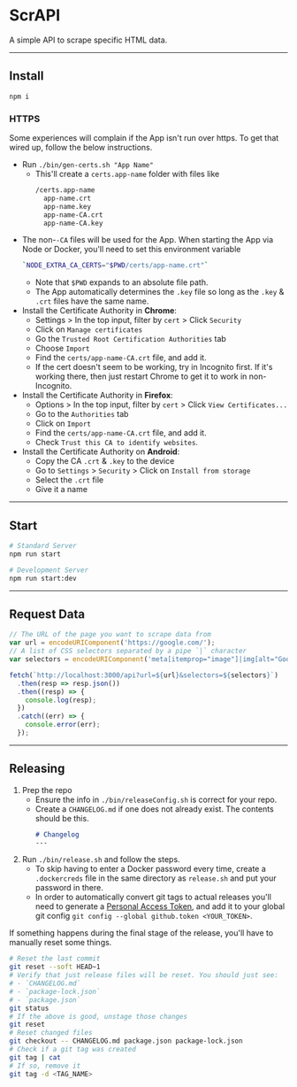 # ScrAPI

A simple API to scrape specific HTML data.

---

## Install

`npm i`

### HTTPS

Some experiences will complain if the App isn't run over https. To get that
wired up, follow the below instructions.

- Run `./bin/gen-certs.sh "App Name"`
   - This'll create a `certs.app-name` folder with files like
     ```sh
     /certs.app-name
       app-name.crt
       app-name.key
       app-name-CA.crt
       app-name-CA.key
     ```
- The non-`-CA` files will be used for the App. When starting the App via Node
or Docker, you'll need to set this environment variable
   ```sh
   `NODE_EXTRA_CA_CERTS="$PWD/certs/app-name.crt"`
   ```
   - Note that `$PWD` expands to an absolute file path.
   - The App automatically determines the `.key` file so long as the `.key` & `.crt`
   files have the same name.
- Install the Certificate Authority in **Chrome**:
   - Settings > In the top input, filter by `cert` > Click `Security`
   - Click on `Manage certificates`
   - Go the `Trusted Root Certification Authorities` tab
   - Choose `Import`
   - Find the `certs/app-name-CA.crt` file, and add it.
   - If the cert doesn't seem to be working, try in Incognito first. If it's
   working there, then just restart Chrome to get it to work in non-Incognito.
- Install the Certificate Authority in **Firefox**:
   - Options > In the top input, filter by `cert` > Click `View Certificates...`
   - Go to the `Authorities` tab
   - Click on `Import`
   - Find the `certs/app-name-CA.crt` file, and add it.
   - Check `Trust this CA to identify websites`.
- Install the Certificate Authority on **Android**:
   - Copy the CA `.crt` & `.key` to the device
   - Go to `Settings` > `Security` > Click on `Install from storage`
   - Select the `.crt` file
   - Give it a name

---

## Start

```sh
# Standard Server
npm run start

# Development Server
npm run start:dev
```

---

## Request Data

```js
// The URL of the page you want to scrape data from
var url = encodeURIComponent('https://google.com/');
// A list of CSS selectors separated by a pipe `|` character
var selectors = encodeURIComponent('meta[itemprop="image"]|img[alt="Google"]|form[action="/search"]|.bad-selector');

fetch(`http://localhost:3000/api?url=${url}&selectors=${selectors}`)
  .then(resp => resp.json())
  .then((resp) => {
    console.log(resp);
  })
  .catch((err) => {
    console.error(err);
  });
```

---

## Releasing

1. Prep the repo
   - Ensure the info in `./bin/releaseConfig.sh` is correct for your repo.
   - Create a `CHANGELOG.md` if one does not already exist. The contents should
   be this.
      ```md
      # Changelog
      ---

      ```
1. Run `./bin/release.sh` and follow the steps.
   - To skip having to enter a Docker password every time, create a
   `.dockercreds` file in the same directory as `release.sh` and put your
   password in there.
   - In order to automatically convert git tags to actual releases you'll need
   to generate a [Personal Access Token](https://github.com/settings/tokens),
   and add it to your global git config `git config --global github.token <YOUR_TOKEN>`.

If something happens during the final stage of the release, you'll have to
manually reset some things.
```sh
# Reset the last commit
git reset --soft HEAD~1
# Verify that just release files will be reset. You should just see:
# - `CHANGELOG.md`
# - `package-lock.json`
# - `package.json`
git status
# If the above is good, unstage those changes
git reset
# Reset changed files
git checkout -- CHANGELOG.md package.json package-lock.json
# Check if a git tag was created
git tag | cat
# If so, remove it
git tag -d <TAG_NAME>
```
